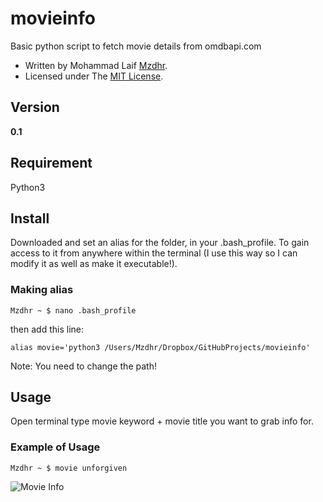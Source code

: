 # movieinfo
Basic python script to fetch movie details from omdbapi.com
* Written by Mohammad Laif [Mzdhr](http://www.Mzdhr.com).
* Licensed under The [MIT License](../master/LICENSE).

## Version
**0.1**


## Requirement
Python3


## Install
Downloaded and set an alias for the folder, in your .bash_profile. To gain access to it from anywhere within the terminal (I use this way so I can modify it as well as make it executable!).


### Making alias
```
Mzdhr ~ $ nano .bash_profile
```

then add this line:

```
alias movie='python3 /Users/Mzdhr/Dropbox/GitHubProjects/movieinfo'
```

Note: You need to change the path!


## Usage
Open terminal
type movie keyword + movie title you want to grab info for.


### Example of Usage
```
Mzdhr ~ $ movie unforgiven
```

![Movie Info](../master/img/img01.png "Movie Info")


